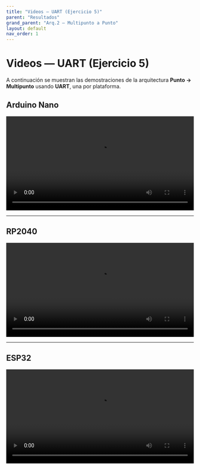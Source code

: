 ```yaml
---
title: "Videos — UART (Ejercicio 5)"
parent: "Resultados"
grand_parent: "Arq.2 — Multipunto a Punto"
layout: default
nav_order: 1
---
```




# Videos — UART (Ejercicio 5)

A continuación se muestran las demostraciones de la arquitectura **Punto → Multipunto** usando **UART**, una por plataforma.

## Arduino Nano

<video controls preload="metadata" width="100%">
  <source src="{{ '/assets/video/UART_nano_5.mp4' | relative_url }}" type="video/mp4">
  Tu navegador no soporta video HTML5. Descarga el archivo
  <a href="{{ '/assets/video/UART_nano_5.mp4' | relative_url }}">aquí</a>.
</video>

---

## RP2040

<video controls preload="metadata" width="100%">
  <source src="/practica-1/arquitecturas/4-punto-a-multipunto/assets/video/uart/rp2040.mp4" type="video/mp4">
  Tu navegador no soporta video HTML5. Descarga el archivo
  <a href="/practica-1/arquitecturas/4-punto-a-multipunto/assets/video/uart/rp2040.mp4">aquí</a>.
</video>

---

## ESP32

<video controls preload="metadata" width="100%">
  <source src="{{ '/assets/video/UART_esp32_5.mp4' | relative_url }}" type="video/mp4">
  Tu navegador no soporta video HTML5. Descarga el archivo
  <a href="{{ '/assets/video/UART_esp32_5.mp4' | relative_url }}">aquí</a>.
</video>
